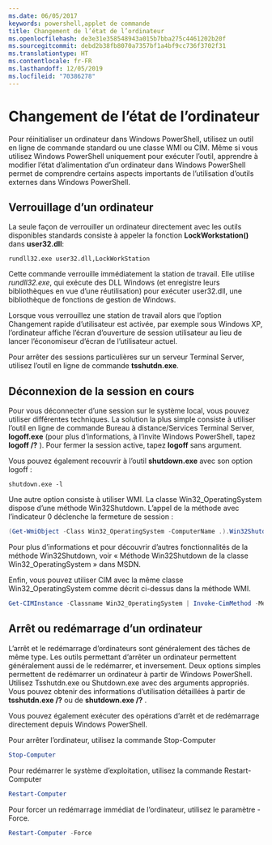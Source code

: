 ```yaml
---
ms.date: 06/05/2017
keywords: powershell,applet de commande
title: Changement de l’état de l’ordinateur
ms.openlocfilehash: de3e31e358548943a015b7bba275c4461202b20f
ms.sourcegitcommit: debd2b38fb8070a7357bf1a4bf9cc736f3702f31
ms.translationtype: HT
ms.contentlocale: fr-FR
ms.lasthandoff: 12/05/2019
ms.locfileid: "70386278"
---
```

# <a name="changing-computer-state"></a>Changement de l’état de l’ordinateur

Pour réinitialiser un ordinateur dans Windows PowerShell, utilisez un outil en ligne de commande standard ou une classe WMI ou CIM. Même si vous utilisez Windows PowerShell uniquement pour exécuter l’outil, apprendre à modifier l’état d’alimentation d’un ordinateur dans Windows PowerShell permet de comprendre certains aspects importants de l’utilisation d’outils externes dans Windows PowerShell.

## <a name="locking-a-computer"></a>Verrouillage d’un ordinateur

La seule façon de verrouiller un ordinateur directement avec les outils disponibles standards consiste à appeler la fonction **LockWorkstation()** dans **user32.dll**:

```
rundll32.exe user32.dll,LockWorkStation
```

Cette commande verrouille immédiatement la station de travail. Elle utilise *rundll32.exe*, qui exécute des DLL Windows (et enregistre leurs bibliothèques en vue d’une réutilisation) pour exécuter user32.dll, une bibliothèque de fonctions de gestion de Windows.

Lorsque vous verrouillez une station de travail alors que l’option Changement rapide d’utilisateur est activée, par exemple sous Windows XP, l’ordinateur affiche l’écran d’ouverture de session utilisateur au lieu de lancer l’économiseur d’écran de l’utilisateur actuel.

Pour arrêter des sessions particulières sur un serveur Terminal Server, utilisez l’outil en ligne de commande **tsshutdn.exe**.

## <a name="logging-off-the-current-session"></a>Déconnexion de la session en cours

Pour vous déconnecter d’une session sur le système local, vous pouvez utiliser différentes techniques. La solution la plus simple consiste à utiliser l’outil en ligne de commande Bureau à distance/Services Terminal Server, **logoff.exe** (pour plus d’informations, à l’invite Windows PowerShell, tapez **logoff /?** ). Pour fermer la session active, tapez **logoff** sans argument.

Vous pouvez également recouvrir à l’outil **shutdown.exe** avec son option logoff :

```
shutdown.exe -l
```

Une autre option consiste à utiliser WMI. La classe Win32_OperatingSystem dispose d’une méthode Win32Shutdown. L’appel de la méthode avec l’indicateur 0 déclenche la fermeture de session :

```powershell
(Get-WmiObject -Class Win32_OperatingSystem -ComputerName .).Win32Shutdown(0)
```

Pour plus d’informations et pour découvrir d’autres fonctionnalités de la méthode Win32Shutdown, voir « Méthode Win32Shutdown de la classe Win32_OperatingSystem » dans MSDN.

Enfin, vous pouvez utiliser CIM avec la même classe Win32_OperatingSystem comme décrit ci-dessus dans la méthode WMI.

```powershell
Get-CIMInstance -Classname Win32_OperatingSystem | Invoke-CimMethod -MethodName Shutdown
```

## <a name="shutting-down-or-restarting-a-computer"></a>Arrêt ou redémarrage d’un ordinateur

L’arrêt et le redémarrage d’ordinateurs sont généralement des tâches de même type. Les outils permettant d’arrêter un ordinateur permettent généralement aussi de le redémarrer, et inversement. Deux options simples permettent de redémarrer un ordinateur à partir de Windows PowerShell. Utilisez Tsshutdn.exe ou Shutdown.exe avec des arguments appropriés. Vous pouvez obtenir des informations d’utilisation détaillées à partir de **tsshutdn.exe /?** ou de **shutdown.exe /?** .

Vous pouvez également exécuter des opérations d’arrêt et de redémarrage directement depuis Windows PowerShell.

Pour arrêter l’ordinateur, utilisez la commande Stop-Computer

```powershell
Stop-Computer
```

Pour redémarrer le système d’exploitation, utilisez la commande Restart-Computer

```powershell
Restart-Computer
```

Pour forcer un redémarrage immédiat de l’ordinateur, utilisez le paramètre -Force.

```powershell
Restart-Computer -Force
```
